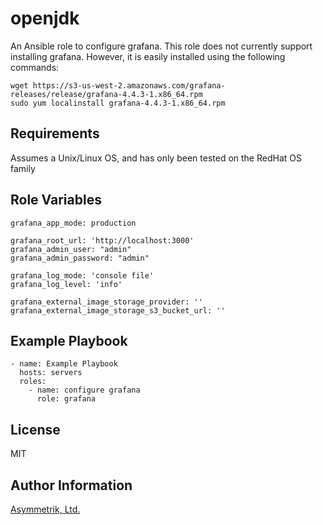 openjdk
=======

An Ansible role to configure grafana.  This role does not currently support installing grafana.  However,
it is easily installed using the following commands:
     
    wget https://s3-us-west-2.amazonaws.com/grafana-releases/release/grafana-4.4.3-1.x86_64.rpm 
    sudo yum localinstall grafana-4.4.3-1.x86_64.rpm

Requirements
------------

Assumes a Unix/Linux OS, and has only been tested on the RedHat OS family

Role Variables
--------------

    grafana_app_mode: production
    
    grafana_root_url: 'http://localhost:3000'
    grafana_admin_user: "admin"
    grafana_admin_password: "admin"
    
    grafana_log_mode: 'console file'
    grafana_log_level: 'info'
    
    grafana_external_image_storage_provider: ''
    grafana_external_image_storage_s3_bucket_url: ''

Example Playbook
----------------

    - name: Example Playbook
      hosts: servers
      roles:
        - name: configure grafana
          role: grafana

License
-------

MIT

Author Information
------------------

[Asymmetrik, Ltd.](https://www.asymmetrik.com/)
